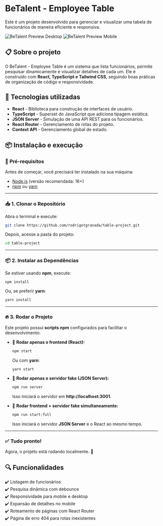 # BeTalent - Employee Table

Este é um projeto desenvolvido para gerenciar e visualizar uma tabela de funcionários de maneira eficiente e responsiva.

![BeTalent Preview Desktop](src/assets/screenshots/previewDesk.png)
![BeTalent Preview Mobile](src/assets/screenshots/previewMob.png)

## 📋 **Sobre o projeto**

O BeTalent - Employee Table é um sistema que lista funcionários, permite pesquisar dinamicamente e visualizar detalhes de cada um. Ele é construído com **React, TypeScript e Tailwind CSS**, seguindo boas práticas de organização de código e responsividade.

## 🚀 **Tecnologias utilizadas**

- **React** - Biblioteca para construção de interfaces de usuário.
- **TypeScript** - Superset do JavaScript que adiciona tipagem estática.
- **JSON Server** - Simulação de uma API REST para os funcionários.
- **React Router** - Gerenciamento de rotas do projeto.
- **Context API** - Gerenciamento global de estado.



 ## 📦 **Instalação e execução**

### 🔧 **Pré-requisitos**
Antes de começar, você precisará ter instalado na sua máquina:
- [Node.js](https://nodejs.org/en/) (versão recomendada: 16+)
- [npm](https://www.npmjs.com/) ou [yarn](https://yarnpkg.com/)

---

### 📥 **1. Clonar o Repositório**
Abra o terminal e execute:
```bash
git clone https://github.com/rodrigotgranada/table-project.git
```
Depois, acesse a pasta do projeto:
```bash
cd table-project
```

---

### 📦 **2. Instalar as Dependências**
Se estiver usando **npm**, execute:
```bash
npm install
```
Ou, se preferir **yarn**:
```bash
yarn install
```

---

### 🔥 **3. Rodar o Projeto**
Este projeto possui **scripts npm** configurados para facilitar o desenvolvimento:

- 🔹 **Rodar apenas o frontend (React):**
  ```bash
  npm start
  ```
  Ou com **yarn**:
  ```bash
  yarn start
  ```

- 🔹 **Rodar apenas o servidor fake (JSON Server):**
  ```bash
  npm run server
  ```
  Isso iniciará o servidor em **http://localhost:3001**.

- 🔹 **Rodar frontend + servidor fake simultaneamente:**
  ```bash
  npm run start:full
  ```
  Isso iniciará o servidor **JSON Server** e o React ao mesmo tempo.

---


### ✅ **Tudo pronto!**
Agora, o projeto está rodando localmente. 🎉


## 🔍 **Funcionalidades**
✔️ Listagem de funcionários  
✔️ Pesquisa dinâmica com debounce  
✔️ Responsividade para mobile e desktop  
✔️ Expansão de detalhes no mobile  
✔️ Roteamento de páginas com React Router  
✔️ Página de erro 404 para rotas inexistentes  

